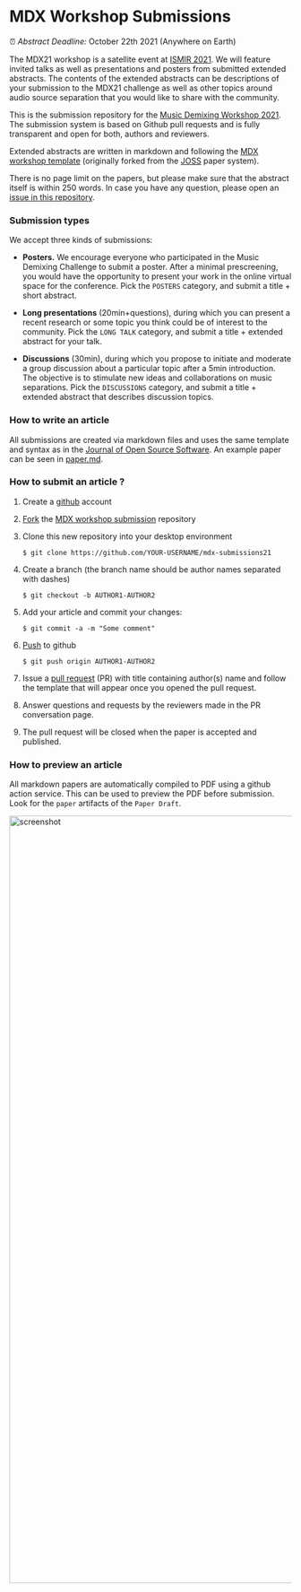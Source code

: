 # MDX Workshop Submissions
⏰ _Abstract Deadline:_ October 22th 2021 (Anywhere on Earth)

The MDX21 workshop is a satellite event at [ISMIR 2021](https://ismir2021.ismir.net/). We will feature invited talks as well as presentations and posters from submitted extended abstracts. The contents of the extended abstracts can be descriptions of your submission to the MDX21 challenge as well as other topics around audio source separation that you would like to share with the community.

This is the submission repository for the [Music Demixing Workshop 2021](https://mdx-workshop.github.io). The submission system is based on Github pull requests and is fully transparent and open for both, authors and reviewers.

Extended abstracts are written in markdown and following the [MDX workshop template](https://github.com/mdx-workshop/mdx-submissions21) (originally forked from the [JOSS](https://joss.theoj.org/) paper system).

There is no page limit on the papers, but please make sure that the abstract itself is within 250 words.
In case you have any question, please open an [issue in this repository](https://github.com/mdx-workshop/mdx-submissions21/issues).

### Submission types

We accept three kinds of submissions:

- **Posters.** We encourage everyone who participated in the Music Demixing Challenge to submit a poster. After a minimal prescreening, you would have the opportunity to present your work in the online virtual space for the conference. Pick the `POSTERS` category, and submit a title + short abstract.

- **Long presentations** (20min+questions), during which you can present a recent research or some topic you think could be of interest to the community. Pick the `LONG TALK` category, and submit a title + extended abstract for your talk.

- **Discussions** (30min), during which you propose to initiate and moderate a group discussion about a particular topic after a 5min introduction. The objective is to stimulate new ideas and collaborations on music separations. Pick the `DISCUSSIONS` category, and submit a title + extended abstract that describes discussion topics.

### How to write an article

All submissions are created via markdown files and uses the same template and syntax as in the [Journal of Open Source Software](https://joss.readthedocs.io/en/latest/submitting.html). An example paper can be seen in [paper.md](/paper.md).

### How to submit an article ?

1. Create a [github](https://github.com) account

2. [Fork](https://help.github.com/articles/fork-a-repo/) the [MDX workshop submission](https://github.com/mdx-workshop/mdx-submissions21) repository

3. Clone this new repository into your desktop environment

   ```
   $ git clone https://github.com/YOUR-USERNAME/mdx-submissions21
   ```

4. Create a branch (the branch name should be author names separated with dashes)

   ```
   $ git checkout -b AUTHOR1-AUTHOR2
   ```


5. Add your article and commit your changes:

   ```
   $ git commit -a -m "Some comment"
   ```


6. [Push](https://help.github.com/articles/pushing-to-a-remote/) to github

   ```
   $ git push origin AUTHOR1-AUTHOR2
   ```

7. Issue a [pull request](https://help.github.com/articles/using-pull-requests/) (PR) with title containing author(s) name and follow the template that will appear once you opened the pull request.

9. Answer questions and requests by the reviewers made in the PR conversation page.

10. The pull request will be closed when the paper is accepted and published.

### How to preview an article

All markdown papers are automatically compiled to PDF using a github action service. This can be used to preview the PDF before submission. Look for the `paper` artifacts of the `Paper Draft`.

<img width="1369" alt="screenshot" src="https://user-images.githubusercontent.com/72940/128880968-51d10e51-c1d7-4892-bb4f-8071bb164594.png">

